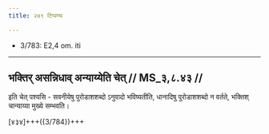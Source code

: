 ```yaml
---
title: २७९ टिप्पण्यः

---
```

- 3/783: E2,4 om. iti

____________________________________________


## भक्तिर् असन्निधाव् अन्याय्येति चेत् // MS_३,८.४३ //

इति चेत् पश्यसि - सवनीयेषु पुरोडाशशब्दो ऽनुवादो भविष्यतीति, धानादिषु पुरोडाशशब्दो न वर्तते, भक्तिश् चान्याय्या मुख्ये सम्भवति।

[४३४]+++({3/784})+++